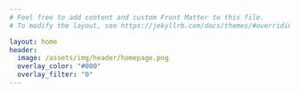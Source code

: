 ```yaml
---
# Feel free to add content and custom Front Matter to this file.
# To modify the layout, see https://jekyllrb.com/docs/themes/#overriding-theme-defaults

layout: home
header:
  image: /assets/img/header/homepage.png
  overlay_color: "#000"
  overlay_filter: "0"
---
```

